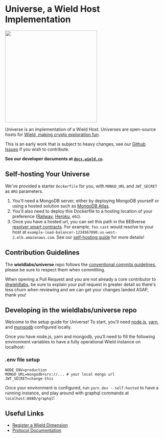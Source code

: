# Universe, a Wield Host Implementation

<img src="./.misc/header.png" width="300" />

Universe is an implementation of a Wield Host. Universes are open-source hosts
for [Wield, making crypto exploration fun](https://wield.co).

This is an early work that is subject to heavy changes, see our
[Github Issues](https://github.com/wieldlabs/dimension/issues) if you wish to
contribute.

**See our developer documents at [`docs.wield.co`](https://docs.wield.co).**

## Self-hosting Your Universe

We've provided a starter `Dockerfile` for you, with `MONGO_URL` and `JWT_SECRET`
as `ARG` parameters.

1. You'll need a MongoDB server, either by deploying MongoDB yourself or using a
   hosted solution such as [MongoDB Atlas](https://www.mongodb.com/cloud/atlas).
2. You'll also need to deploy this Dockerfile to a hosting location of your
   preference ([Railway](https://railway.app),
   [Heroku](https://www.heroku.com/), etc).
3. Once you have a hosted url, you can set this path in the BEBverse
   [resolver smart contracts](https://github.com/wieldlabs/contracts). For
   example, `foo.cast` would resolve to your host at
   `example-load-balancer-1234567890.us-west-2.elb.amazonaws.com`. See our
   [self-hosting guide](https://docs.wield.co/selfhosting#configuring-the-resolver-contract)
   for more details!

## Contribution Guidelines

The **wieldlabs/universe** repo follows the
[conventional commits guidelines](https://www.conventionalcommits.org/en/v1.0.0/#summary),
please be sure to respect them when committing.

When opening a Pull Request and you are not already a core contributor to
[@wieldlabs](https://github.com/wieldlabs), be sure to explain your pull request
in greater detail so there's less churn when reviewing and we can get your
changes landed ASAP, thank you!

## Developing in the wieldlabs/universe repo

Welcome to the setup guide for Universe! To start, you'll need
[node.js](https://github.com/nvm-sh/nvm),
[yarn](https://classic.yarnpkg.com/lang/en/docs/install/#mac-stable), and
[mongodb](https://www.mongodb.com/docs/manual/tutorial/install-mongodb-on-os-x/)
configured locally.

Once you have node.js, yarn and mongodb, you'll need to fill the following
environment variables to have a fully operational Wield instance on localhost:

### .env file setup

```
NODE_ENV=production
MONGO_URL=mongodb+srv://... # your local mongo url
JWT_SECRET=change-this
```

Once your environment is configured, run `yarn dev --self-hosted` to have a
running instance, and play around with graphql commands at
`localhost:8080/graphql`!

## Useful Links

- [Register a Wield Dimension](https://wield.co)
- [Protocol Documentation](https://docs.wield.co)
